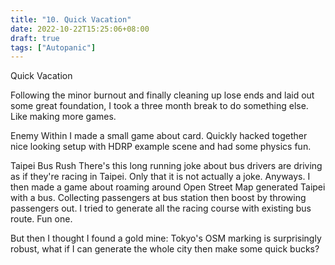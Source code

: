 ```yaml
---
title: "10. Quick Vacation"
date: 2022-10-22T15:25:06+08:00
draft: true
tags: ["Autopanic"]
---
```


Quick Vacation

Following the minor burnout and finally cleaning up lose ends and laid out some great foundation, I took a three month break to do something else. Like making more games.

Enemy Within
I made a small game about card. Quickly hacked together nice looking setup with HDRP example scene and had some physics fun.





Taipei Bus Rush
There's this long running joke about bus drivers are driving as if they're racing in Taipei. Only that it is not actually a joke.
Anyways. I then made a game about roaming around Open Street Map generated Taipei with a bus. Collecting passengers at bus station then boost by throwing passengers out. I tried to generate all the racing course with existing bus route. Fun one.



But then I thought I found a gold mine: Tokyo's OSM marking is surprisingly robust, what if I can generate the whole city then make some quick bucks?
